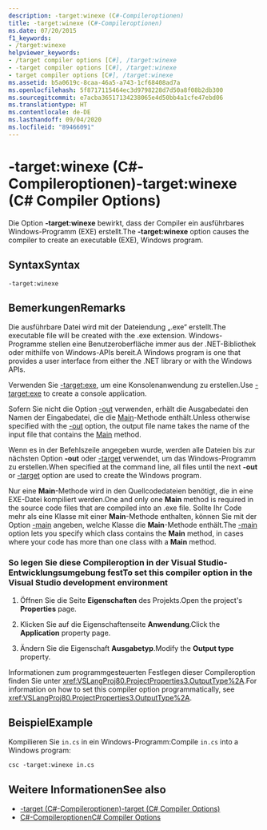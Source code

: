 ```yaml
---
description: -target:winexe (C#-Compileroptionen)
title: -target:winexe (C#-Compileroptionen)
ms.date: 07/20/2015
f1_keywords:
- /target:winexe
helpviewer_keywords:
- /target compiler options [C#], /target:winexe
- -target compiler options [C#], /target:winexe
- target compiler options [C#], /target:winexe
ms.assetid: b5a0619c-8caa-46a5-a743-1cf68408ad7a
ms.openlocfilehash: 5f8717115464ec3d9798228d7d50a8f08b2db300
ms.sourcegitcommit: e7acba36517134238065e4d50bb4a1cfe47ebd06
ms.translationtype: HT
ms.contentlocale: de-DE
ms.lasthandoff: 09/04/2020
ms.locfileid: "89466091"
---
```

# <a name="-targetwinexe-c-compiler-options"></a><span data-ttu-id="3616c-103">-target:winexe (C#-Compileroptionen)</span><span class="sxs-lookup"><span data-stu-id="3616c-103">-target:winexe (C# Compiler Options)</span></span>
<span data-ttu-id="3616c-104">Die Option **-target:winexe** bewirkt, dass der Compiler ein ausführbares Windows-Programm (EXE) erstellt.</span><span class="sxs-lookup"><span data-stu-id="3616c-104">The **-target:winexe** option causes the compiler to create an executable (EXE), Windows program.</span></span>  
  
## <a name="syntax"></a><span data-ttu-id="3616c-105">Syntax</span><span class="sxs-lookup"><span data-stu-id="3616c-105">Syntax</span></span>  
  
```console  
-target:winexe  
```  
  
## <a name="remarks"></a><span data-ttu-id="3616c-106">Bemerkungen</span><span class="sxs-lookup"><span data-stu-id="3616c-106">Remarks</span></span>  
 <span data-ttu-id="3616c-107">Die ausführbare Datei wird mit der Dateiendung „.exe“ erstellt.</span><span class="sxs-lookup"><span data-stu-id="3616c-107">The executable file will be created with the .exe extension.</span></span> <span data-ttu-id="3616c-108">Windows-Programme stellen eine Benutzeroberfläche immer aus der .NET-Bibliothek oder mithilfe von Windows-APIs bereit.</span><span class="sxs-lookup"><span data-stu-id="3616c-108">A Windows program is one that provides a user interface from either the .NET library or with the Windows APIs.</span></span>  
  
 <span data-ttu-id="3616c-109">Verwenden Sie [-target:exe](./target-exe-compiler-option.md), um eine Konsolenanwendung zu erstellen.</span><span class="sxs-lookup"><span data-stu-id="3616c-109">Use [-target:exe](./target-exe-compiler-option.md) to create a console application.</span></span>  
  
 <span data-ttu-id="3616c-110">Sofern Sie nicht die Option [-out](./out-compiler-option.md) verwenden, erhält die Ausgabedatei den Namen der Eingabedatei, die die [Main](../../programming-guide/main-and-command-args/index.md)-Methode enthält.</span><span class="sxs-lookup"><span data-stu-id="3616c-110">Unless otherwise specified with the [-out](./out-compiler-option.md) option, the output file name takes the name of the input file that contains the [Main](../../programming-guide/main-and-command-args/index.md) method.</span></span>  
  
 <span data-ttu-id="3616c-111">Wenn es in der Befehlszeile angegeben wurde, werden alle Dateien bis zur nächsten Option **-out** oder [-target](./target-compiler-option.md) verwendet, um das Windows-Programm zu erstellen.</span><span class="sxs-lookup"><span data-stu-id="3616c-111">When specified at the command line, all files until the next **-out** or [-target](./target-compiler-option.md) option are used to create the Windows program.</span></span>  
  
 <span data-ttu-id="3616c-112">Nur eine **Main**-Methode wird in den Quellcodedateien benötigt, die in eine EXE-Datei kompiliert werden.</span><span class="sxs-lookup"><span data-stu-id="3616c-112">One and only one **Main** method is required in the source code files that are compiled into an .exe file.</span></span> <span data-ttu-id="3616c-113">Sollte Ihr Code mehr als eine Klasse mit einer **Main**-Methode enthalten, können Sie mit der Option [-main](./main-compiler-option.md) angeben, welche Klasse die **Main**-Methode enthält.</span><span class="sxs-lookup"><span data-stu-id="3616c-113">The [-main](./main-compiler-option.md) option lets you specify which class contains the **Main** method, in cases where your code has more than one class with a **Main** method.</span></span>  
  
### <a name="to-set-this-compiler-option-in-the-visual-studio-development-environment"></a><span data-ttu-id="3616c-114">So legen Sie diese Compileroption in der Visual Studio-Entwicklungsumgebung fest</span><span class="sxs-lookup"><span data-stu-id="3616c-114">To set this compiler option in the Visual Studio development environment</span></span>  
  
1. <span data-ttu-id="3616c-115">Öffnen Sie die Seite **Eigenschaften** des Projekts.</span><span class="sxs-lookup"><span data-stu-id="3616c-115">Open the project's **Properties** page.</span></span>  
  
2. <span data-ttu-id="3616c-116">Klicken Sie auf die Eigenschaftenseite **Anwendung**.</span><span class="sxs-lookup"><span data-stu-id="3616c-116">Click the **Application** property page.</span></span>  
  
3. <span data-ttu-id="3616c-117">Ändern Sie die Eigenschaft **Ausgabetyp**.</span><span class="sxs-lookup"><span data-stu-id="3616c-117">Modify the **Output type** property.</span></span>  
  
 <span data-ttu-id="3616c-118">Informationen zum programmgesteuerten Festlegen dieser Compileroption finden Sie unter <xref:VSLangProj80.ProjectProperties3.OutputType%2A>.</span><span class="sxs-lookup"><span data-stu-id="3616c-118">For information on how to set this compiler option programmatically, see <xref:VSLangProj80.ProjectProperties3.OutputType%2A>.</span></span>  
  
## <a name="example"></a><span data-ttu-id="3616c-119">Beispiel</span><span class="sxs-lookup"><span data-stu-id="3616c-119">Example</span></span>  
 <span data-ttu-id="3616c-120">Kompilieren Sie `in.cs` in ein Windows-Programm:</span><span class="sxs-lookup"><span data-stu-id="3616c-120">Compile `in.cs` into a Windows program:</span></span>  
  
```console  
csc -target:winexe in.cs  
```  
  
## <a name="see-also"></a><span data-ttu-id="3616c-121">Weitere Informationen</span><span class="sxs-lookup"><span data-stu-id="3616c-121">See also</span></span>

- [<span data-ttu-id="3616c-122">-target (C#-Compileroptionen)</span><span class="sxs-lookup"><span data-stu-id="3616c-122">-target (C# Compiler Options)</span></span>](./target-compiler-option.md)
- [<span data-ttu-id="3616c-123">C#-Compileroptionen</span><span class="sxs-lookup"><span data-stu-id="3616c-123">C# Compiler Options</span></span>](./index.md)
